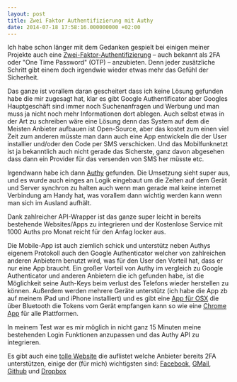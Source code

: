 ```yaml
---
layout: post
title: Zwei Faktor Authentifizierung mit Authy
date: 2014-07-18 17:58:16.000000000 +02:00
---
```

Ich habe schon länger mit dem Gedanken gespielt bei einigen meiner Projekte auch eine [Zwei-Faktor-Authentifizierung](http://de.wikipedia.org/wiki/Zwei-Faktor-Authentifizierung) – auch bekannt als 2FA oder "One Time Password" (OTP)  – anzubieten. Denn jeder zusätzliche Schritt gibt einem doch irgendwie wieder etwas mehr das Gefühl der Sicherheit.

Das ganze ist vorallem daran gescheitert dass ich keine Lösung gefunden habe die mir zugesagt hat, klar es gibt Google Authentificator aber Googles Hauptgeschäft sind immer noch Suchenanfragen und Werbung und man muss ja nicht noch mehr Informationen dort ablegen. Auch selbst etwas in der Art zu schreiben wäre eine Lösung denn das System auf dem die Meisten Anbieter aufbauen ist Open-Source, aber das kostet zum einen viel Zeit zum anderen müsste man dann auch eine App entwickeln die der User installier und/oder den Code per SMS verschicken. Und das Mobilfunknetzt ist ja bekanntlich auch nicht gerade das Sicherste, ganz davon abgesehen dass dann ein Provider für das versenden von SMS her müsste etc.

Irgendwann habe ich dann [Authy](https://www.authy.com/) gefunden. Die Umsetzung sieht super aus, und es wurde auch einges an Logik eingebaut um die Zeiten auf dem Gerät und Server synchron zu halten auch wenn man gerade mal keine internet Verbindung am Handy hat, was vorallem dann wichtig werden kann wenn man sich im Ausland aufhält.

Dank zahlreicher API-Wrapper ist das ganze super leicht in bereits bestehende Websites/Apps zu integrieren und der Kostenlose Service mit 1000 Auths pro Monat reicht für den Anfag locker aus.

Die Mobile-App ist auch ziemlich schick und unterstütz neben Authys eigenem Protokoll auch den Google Authenticator welcher von zahlreichen anderen Anbietern benutzt wird, was für den User den Vorteil hat, dass er nur eine App braucht. Ein großer Vorteil von Authy im vergleich zu Google Authenticator und anderen Anbietern die ich gefunden habe, ist die Möglichkeit seine Auth-Keys beim verlust des Telefons wieder herstellen zu können. Außerdem werden mehrere Geräte unterstütz (ich habe die App zb auf meinem iPad und iPhone installiert) und es gibt eine [App für OSX](https://www.authy.com/thefuture) die über Bluetooth die Tokens vom Gerät empfangen kann so wie eine [Chrome App](https://www.authy.com/products/authy-for-pc) für alle Plattformen.

In meinem Test war es mir möglich in nicht ganz 15 Minuten meine bestehenden Login Funktionen anzupassen und das Authy API zu integrieren.

Es gibt auch eine [tolle Website](http://twofactorauth.org/) die auflistet welche Anbieter bereits 2FA unterstützen, einige der (für mich) wichtigsten sind: [Facebook](https://www.facebook.com/settings?tab=security&section=code_generator&view), [GMail](https://support.google.com/accounts/answer/180744?hl=de), [Github](https://github.com/blog/1614-two-factor-authentication) und [Dropbox](https://www.dropbox.com/help/363/de)
